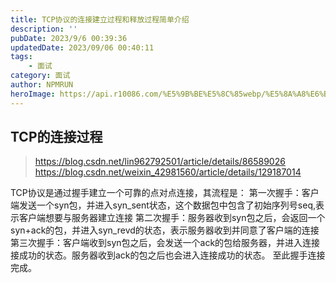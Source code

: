 ```yaml
---
title: TCP协议的连接建立过程和释放过程简单介绍
description: ''
pubDate: 2023/9/6 00:39:36
updatedDate: 2023/09/06 00:40:11
tags:
    - 面试
category: 面试
author: NPMRUN
heroImage: https://api.r10086.com/%E5%9B%BE%E5%8C%85webp/%E5%8A%A8%E6%BC%AB%E7%BB%BC%E5%90%882/a3f11f5b85e3fb101c25fa53b6d36cd7.jpg!q90.webp
---
```


## TCP的连接过程
> https://blog.csdn.net/lin962792501/article/details/86589026
> https://blog.csdn.net/weixin_42981560/article/details/129187014

TCP协议是通过握手建立一个可靠的点对点连接，其流程是：
第一次握手：客户端发送一个syn包，并进入syn_sent状态，这个数据包中包含了初始序列号seq,表示客户端想要与服务器建立连接
第二次握手：服务器收到syn包之后，会返回一个syn+ack的包，并进入syn_revd的状态，表示服务器收到并同意了客户端的连接
第三次握手：客户端收到syn包之后，会发送一个ack的包给服务器，并进入连接接成功的状态。服务器收到ack的包之后也会进入连接成功的状态。
至此握手连接完成。
